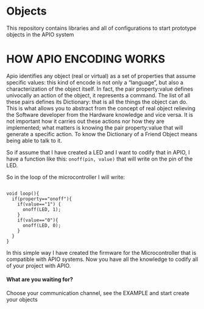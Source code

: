 Objects
=======

This repository contains libraries and all of configurations to start prototype objects in the APIO system

HOW APIO ENCODING WORKS
=======================

<p>Apio identifies any object (real or virtual) as a set of properties that assume specific values: this kind of encode is not only a “language”, but also a characterization of the object itself. In fact, the pair property:value defines univocally an action of the object, it represents a command. The list of all these pairs defines its Dictionary: that is all the things the object can do. This is what allows you to abstract from the concept of real object relieving the Software developer from the Hardware knowledge and vice versa. It is not important how it carries out these actions nor how they are implemented; what matters is knowing the pair property:value that will generate a specific action. To know the Dictionary of a Friend Object means being able to talk to it.<p>

<p>So if assume that I have created a LED and I want to codify that in APIO, I have a function like this:
<code>onoff(pin, value)</code> that will write on the pin of the LED.</p>
<p>So in the loop of the microcontroller I will write:</p>
<code>
void loop(){
  if(property=="onoff"){
    if(value=="1") {
      onoff(LED, 1);
    }
    if(value=="0"){
      onoff(LED, 0);
    }
  }
}
</code>
<p>In this simple way I have created the firmware for the Microcontroller that is compatible with APIO systems. Now you have all the knowledge to codify all of your project with APIO.</p>
<h4>What are you waiting for?</h4>
<p>Choose your communication channel, see the EXAMPLE and start create your objects</p>
